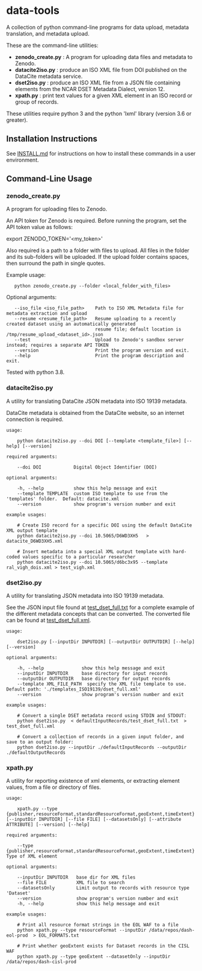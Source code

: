 # data-tools

A collection of python command-line programs for data upload, metadata translation, and metadata upload.

These are the command-line utilities:

* **zenodo_create.py** :  A program for uploading data files and metadata to Zenodo.  
* **datacite2iso.py** : produce an ISO XML file from DOI published on the DataCite metadata service.
* **dset2iso.py** : produce an ISO XML file from a JSON file containing elements from the NCAR DSET Metadata Dialect, version 12.
* **xpath.py** :  print text values for a given XML element in an ISO record or group of records.

These utilities require python 3 and the python 'lxml' library (version 3.6 or greater).

## Installation Instructions

See [INSTALL.md](./INSTALL.md) for instructions on how to install these commands in a user environment. 

## Command-Line Usage 


### zenodo_create.py

A program for uploading files to Zenodo.  

An API token for Zenodo is required.  Before running the program, set the API token value as follows:

 export ZENODO_TOKEN='<my_token>'
 
Also required is a path to a folder with files to upload.  All files in the folder and its sub-folders 
will be uploaded.  If the upload folder contains spaces, then surround the path in single quotes.

Example usage:

       python zenodo_create.py --folder <local_folder_with_files>

Optional arguments:

       --iso_file <iso_file_path>    Path to ISO XML Metadata file for metadata extraction and upload
       --resume <resume_file_path>   Resume uploading to a recently created dataset using an automatically generated 
                                     resume file; default location is /tmp/resume_upload_<dataset_id>.json
       --test                        Upload to Zenodo's sandbox server instead; requires a separate API TOKEN
       --version                     Print the program version and exit.
       --help                        Print the program description and exit.

Tested with python 3.8.


### datacite2iso.py

A utility for translating DataCite JSON metadata into ISO 19139 metadata.

DataCite metadata is obtained from the DataCite website, so an internet connection is required.

    usage: 

        python datacite2iso.py --doi DOI [--template <template_file>] [--help] [--version]

    required arguments:

        --doi DOI            Digital Object Identifier (DOI)

    optional arguments:

        -h, --help           show this help message and exit
        --template TEMPLATE  custom ISO template to use from the 'templates' folder.  Default: datacite.xml
        --version            show program's version number and exit

    example usages:

        # Create ISO record for a specific DOI using the default DataCite XML output template
        python datacite2iso.py --doi 10.5065/D6WD3XH5   > datacite_D6WD3XH5.xml

        # Insert metadata into a special XML output template with hard-coded values specific to a particular researcher
        python datacite2iso.py --doi 10.5065/d6bc3x95 --template ral_vigh_dois.xml > test_vigh.xml

### dset2iso.py

A utility for translating JSON metadata into ISO 19139 metadata.

See the JSON input file found at [test_dset_full.txt](defaultInputRecords/test_dset_full.txt) for a complete example of the different metadata concepts that can be converted.  The converted file can be found at [test_dset_full.xml](defaultOutputRecords/test_dset_full.xml).

    usage: 

        dset2iso.py [--inputDir INPUTDIR] [--outputDir OUTPUTDIR] [--help] [--version]

    optional arguments:

        -h, --help              show this help message and exit
        --inputDir INPUTDIR     base directory for input records
        --outputDir OUTPUTDIR   base directory for output records
        --template XML_FILE_PATH  specify the XML file template to use.  Default path: './templates_ISO19139/dset_full.xml' 
        --version               show program's version number and exit

    example usages:

        # Convert a single DSET metadata record using STDIN and STDOUT:
        python dset2iso.py  < defaultInputRecords/test_dset_full.txt  > test_dset_full.xml

        # Convert a collection of records in a given input folder, and save to an output folder: 
        python dset2iso.py --inputDir ./defaultInputRecords --outputDir ./defaultOutputRecords
        

### xpath.py

A utility for reporting existence of xml elements, or extracting element values, from a file or directory of files.

    usage: 

        xpath.py --type {publisher,resourceFormat,standardResourceFormat,geoExtent,timeExtent} [--inputDir INPUTDIR] [--file FILE] [--datasetsOnly] [--attribute ATTRIBUTE] [--version] [--help]

    required arguments:

        --type {publisher,resourceFormat,standardResourceFormat,geoExtent,timeExtent}  Type of XML element

    optional arguments:

        --inputDir INPUTDIR   base dir for XML files
        --file FILE           XML file to search
        --datasetsOnly        Limit output to records with resource type 'Dataset'
        --version             show program's version number and exit
        -h, --help            show this help message and exit

    example usages:

        # Print all resource format strings in the EOL WAF to a file
        python xpath.py --type resourceFormat --inputDir /data/repos/dash-eol-prod  > EOL_FORMATS.txt

        # Print whether geoExtent exists for Dataset records in the CISL WAF
        python xpath.py --type geoExtent --datasetOnly --inputDir /data/repos/dash-cisl-prod 
